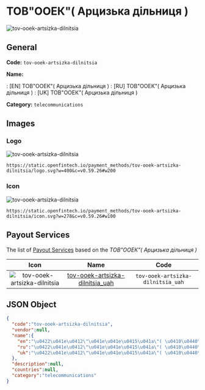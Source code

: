 
# ТОВ"ООЕК"( Арцизька дільниця ) 
![tov-ooek-artsizka-dilnitsia](https://static.openfintech.io/payment_methods/tov-ooek-artsizka-dilnitsia/logo.svg?w=400&c=v0.59.26#w200)  

## General 
**Code:** `tov-ooek-artsizka-dilnitsia` 
 
**Name:** 
 
:	[EN] ТОВ"ООЕК"( Арцизька дільниця ) 
:	[RU] ТОВ"ООЕК"( Арцизька дільниця ) 
:	[UK] ТОВ"ООЕК"( Арцизька дільниця ) 
 
**Category:** `telecommunications` 
 

## Images 

### Logo 
![tov-ooek-artsizka-dilnitsia](https://static.openfintech.io/payment_methods/tov-ooek-artsizka-dilnitsia/logo.svg?w=400&c=v0.59.26#w200)  

```
https://static.openfintech.io/payment_methods/tov-ooek-artsizka-dilnitsia/logo.svg?w=400&c=v0.59.26#w200
```  

### Icon 
![tov-ooek-artsizka-dilnitsia](https://static.openfintech.io/payment_methods/tov-ooek-artsizka-dilnitsia/icon.svg?w=278&c=v0.59.26#w100)  

```
https://static.openfintech.io/payment_methods/tov-ooek-artsizka-dilnitsia/icon.svg?w=278&c=v0.59.26#w100
```  

## Payout Services 
 
The list of [Payout Services](/payout-services/) based on the _ТОВ"ООЕК"( Арцизька дільниця )_ 

|Icon|Name|Code| 
|:---:|:---:|:---:| 
|![tov-ooek-artsizka-dilnitsia](https://static.openfintech.io/payout_methods/tov-ooek-artsizka-dilnitsia/icon.svg?w=278&c=v0.59.26#w40) |[tov-ooek-artsizka-dilnitsia_uah](/payout-services/tov-ooek-artsizka-dilnitsia_uah/)|`tov-ooek-artsizka-dilnitsia_uah`| 
 

## JSON Object 

```json
{
  "code":"tov-ooek-artsizka-dilnitsia",
  "vendor":null,
  "name":{
    "en":"\u0422\u041e\u0412\"\u041e\u041e\u0415\u041a\"( \u0410\u0440\u0446\u0438\u0437\u044c\u043a\u0430 \u0434\u0456\u043b\u044c\u043d\u0438\u0446\u044f )",
    "ru":"\u0422\u041e\u0412\"\u041e\u041e\u0415\u041a\"( \u0410\u0440\u0446\u0438\u0437\u044c\u043a\u0430 \u0434\u0456\u043b\u044c\u043d\u0438\u0446\u044f )",
    "uk":"\u0422\u041e\u0412\"\u041e\u041e\u0415\u041a\"( \u0410\u0440\u0446\u0438\u0437\u044c\u043a\u0430 \u0434\u0456\u043b\u044c\u043d\u0438\u0446\u044f )"
  },
  "description":null,
  "countries":null,
  "category":"telecommunications"
}
```  
